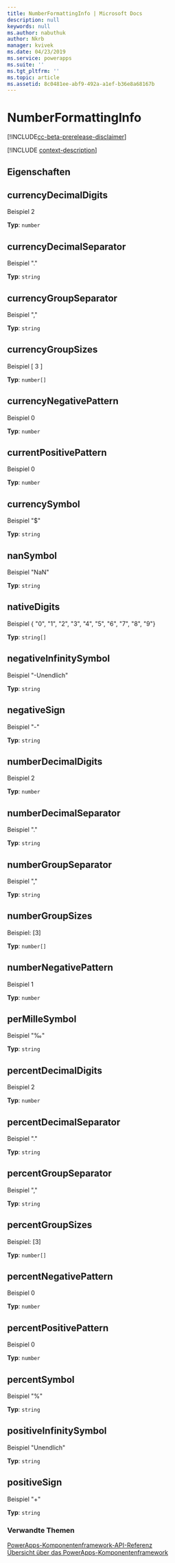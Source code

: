 ```yaml
---
title: NumberFormattingInfo | Microsoft Docs
description: null
keywords: null
ms.author: nabuthuk
author: Nkrb
manager: kvivek
ms.date: 04/23/2019
ms.service: powerapps
ms.suite: ''
ms.tgt_pltfrm: ''
ms.topic: article
ms.assetid: 8c0481ee-abf9-492a-a1ef-b36e8a68167b
---
```


# <a name="numberformattinginfo"></a>NumberFormattingInfo

[!INCLUDE[cc-beta-prerelease-disclaimer](../../../includes/cc-beta-prerelease-disclaimer.md)]

[!INCLUDE [context-description](includes/numberformattinginfo-description.md)]

## <a name="properties"></a>Eigenschaften

## <a name="currencydecimaldigits"></a>currencyDecimalDigits

 Beispiel 2

**Typ**: `number`

## <a name="currencydecimalseparator"></a>currencyDecimalSeparator

Beispiel "."

**Typ**: `string`

## <a name="currencygroupseparator"></a>currencyGroupSeparator

Beispiel ","

**Typ**: `string`

## <a name="currencygroupsizes"></a>currencyGroupSizes

Beispiel [ 3 ]

**Typ**: `number[]`

## <a name="currencynegativepattern"></a>currencyNegativePattern

Beispiel 0

**Typ**: `number`

## <a name="currentpositivepattern"></a>currentPositivePattern

Beispiel 0

**Typ**: `number`

## <a name="currencysymbol"></a>currencySymbol

Beispiel "$"

**Typ**: `string`

## <a name="nansymbol"></a>nanSymbol

Beispiel "NaN"

**Typ**: `string`

## <a name="nativedigits"></a>nativeDigits

Beispiel { "0", "1", "2", "3", "4", "5", "6", "7", "8", "9"}

**Typ**: `string[]`

## <a name="negativeinfinitysymbol"></a>negativeInfinitySymbol

Beispiel "-Unendlich"

**Typ**: `string`

## <a name="negativesign"></a>negativeSign

Beispiel "-"

**Typ**: `string`

## <a name="numberdecimaldigits"></a>numberDecimalDigits

Beispiel 2

**Typ**: `number`

## <a name="numberdecimalseparator"></a>numberDecimalSeparator

Beispiel "."

**Typ**: `string`

## <a name="numbergroupseparator"></a>numberGroupSeparator

Beispiel ","

**Typ**: `string`

## <a name="numbergroupsizes"></a>numberGroupSizes

Beispiel: [3]

**Typ**: `number[]`

## <a name="numbernegativepattern"></a>numberNegativePattern

Beispiel 1

**Typ**: `number`

## <a name="permillesymbol"></a>perMilleSymbol

Beispiel "‰"

**Typ**: `string`

## <a name="percentdecimaldigits"></a>percentDecimalDigits

Beispiel 2

**Typ**: `number`

## <a name="percentdecimalseparator"></a>percentDecimalSeparator

Beispiel "."

**Typ**: `string`

## <a name="percentgroupseparator"></a>percentGroupSeparator

Beispiel ","

**Typ**: `string`

## <a name="percentgroupsizes"></a>percentGroupSizes

Beispiel: [3]

**Typ**: `number[]`

## <a name="percentnegativepattern"></a>percentNegativePattern

Beispiel 0

**Typ**: `number`

## <a name="percentpositivepattern"></a>percentPositivePattern

Beispiel 0

**Typ**: `number`

## <a name="percentsymbol"></a>percentSymbol

Beispiel "%"

**Typ**: `string`

## <a name="positiveinfinitysymbol"></a>positiveInfinitySymbol

Beispiel "Unendlich"

**Typ**: `string`

## <a name="positivesign"></a>positiveSign

Beispiel "+"

**Typ**: `string`


### <a name="related-topics"></a>Verwandte Themen

[PowerApps-Komponentenframework-API-Referenz](../reference/index.md)<br/>
[Übersicht über das PowerApps-Komponentenframework](../overview.md)